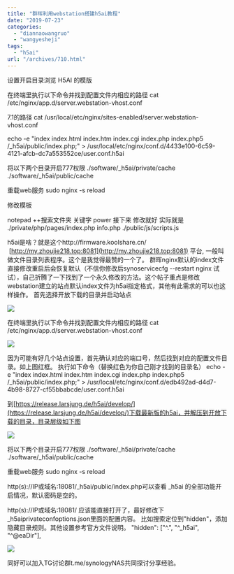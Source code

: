 ```yaml
---
title: "群晖利用webstation搭建h5ai教程"
date: "2019-07-23"
categories: 
  - "diannaowangruo"
  - "wangyesheji"
tags: 
  - "h5ai"
url: "/archives/710.html"
---
```


设置开启目录浏览 H5AI 的模版

在终端里执行以下命令并找到配置文件内相应的路径 cat /etc/nginx/app.d/server.webstation-vhost.conf

7.1的路径 cat /usr/local/etc/nginx/sites-enabled/server.webstation-vhost.conf

echo -e "index index.html index.htm index.cgi index.php index.php5 /\_h5ai/public/index.php;" > /usr/local/etc/nginx/conf.d/4433e100-6c59-4121-afcb-dc7a553552ce/user.conf.h5ai

将以下两个目录开启777权限 ./software/\_h5ai/private/cache ./software/\_h5ai/public/cache

重载web服务 sudo nginx -s reload

修改模板

notepad ++搜索文件夹 关键字 power 接下来 修改就好 实际就是 ./private/php/pages/index.php info.php ./public/js/scripts.js

h5ai是啥？就是这个http://firmware.koolshare.cn/     [](http://my.zhoujie218.top:8081)[http://my.zhoujie218.top:8081](http://my.zhoujie218.top:8081) 平台, 一般叫做文件目录列表程序。这个是我觉得最赞的一个了。 群晖nginx默认的index文件直接修改重启后会恢复默认（不信你修改后synoservicecfg --restart nginx 试试），自己折腾了一下找到了一个永久修改的方法。这个帖子重点是修改webstation建立的站点默认index文件为h5ai指定格式，其他有此需求的可以也这样操作。 首先选择开放下载的目录并启动站点

![](http://img.zhoujie218.top/wp-content/uploads/2019/07/201647ab2nk5piaxc51ap120190723-1.png)

在终端里执行以下命令并找到配置文件内相应的路径 cat /etc/nginx/app.d/server.webstation-vhost.conf

![](http://img.zhoujie218.top/wp-content/uploads/2019/07/201648q51ulzkn2nsjakj220190723-1.png)

因为可能有好几个站点设置，首先确认对应的端口号，然后找到对应的配置文件目录。如上图红框。 执行如下命令（替换红色为你自己刚才找到的目录名） echo -e "index index.html index.htm index.cgi index.php index.php5 /\_h5ai/public/index.php;" > /usr/local/etc/nginx/conf.d/edb492ad-d4d7-4b98-8727-cf55bbabcde/user.conf.h5ai

到[](https://release.larsjung.de/h5ai/develop/)[https://release.larsjung.de/h5ai/develop/](https://release.larsjung.de/h5ai/develop/)下载最新版的h5ai，并解压到开放下载的目录，目录层级如下图

![](http://img.zhoujie218.top/wp-content/uploads/2019/07/202330f4b941ccgmlm6ogg20190723-1.png)

将以下两个目录开启777权限 ./software/\_h5ai/private/cache ./software/\_h5ai/public/cache

重载web服务 sudo nginx -s reload

http(s)://IP或域名:18081/\_h5ai/public/index.php可以查看 \_h5ai 的全部功能开启情况，默认密码是空的。

http(s)://IP或域名:18081/ 应该能直接打开了，最好修改下\_h5aiprivateconfoptions.json里面的配置内容。 比如搜索定位到"hidden"，添加隐藏目录规则。其他设置参考官方文件说明。 "hidden": \["^.", "^\_h5ai", "^@eaDir"\],

![](http://img.zhoujie218.top/wp-content/uploads/2019/07/201649nrodmdx8r48hdd0720190723-1.png)

同好可以加入TG讨论群t.me/synologyNAS共同探讨分享经验。
